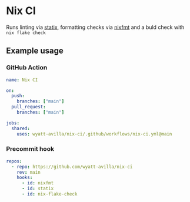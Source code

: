 # Nix CI

Runs linting via [statix](https://github.com/oppiliappan/statix), formatting
checks via [nixfmt](https://github.com/NixOS/nixfmt) and a buld check with
`nix flake check`

## Example usage

### GitHub Action

```yml
name: Nix CI

on:
  push:
    branches: ["main"]
  pull_request:
    branches: ["main"]

jobs:
  shared:
    uses: wyatt-avilla/nix-ci/.github/workflows/nix-ci.yml@main
```

### Precommit hook

```yml
repos:
  - repo: https://github.com/wyatt-avilla/nix-ci
    rev: main
    hooks:
      - id: nixfmt
      - id: statix
      - id: nix-flake-check
```
